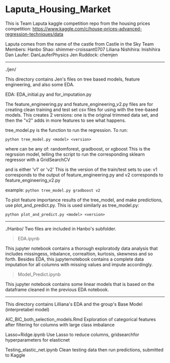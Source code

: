 # Laputa_Housing_Market
This is Team Laputa kaggle competition repo from the housing prices
competition: 
https://www.kaggle.com/c/house-prices-advanced-regression-techniques/data

Laputa comes from the name of the castle from Castle in the Sky
Team Members:
Hanbo Shao: shimmer-croissant0707
Liliana Nishihira: lnishihira
Dan Laufer: DanLauferPhysics
Jen Ruddock: chemjen

--------------------------------------
./jen/

This directory contains Jen's files on tree based models, feature engineering,
and also some EDA.

EDA: EDA_initial.py and for_imputation.py

The feature_engineering.py and feature_engineering_v2.py files are for 
creating clean training and test set csv files for using with the tree-based 
models. This creates 2 versions: one is the original trimmed data set, and 
then the "v2" adds in more features to see what happens.

tree_model.py is the function to run the regression. To run:

```python tree_model.py <model> <version>```

where <model> can be any of: randomforest, gradboost, or xgboost
This is the regrssion model, telling the script to run the corresponding 
sklearn regressor with a GridSearchCV

and <version> is either 'v1' or 'v2'
This is the version of the train/test sets to use: v1 corresponds to the 
output of feature_engineering.py and v2 corresponds to 
feature_engineering_v2.py

example: ```python tree_model.py gradboost v2```

To plot feature importance results of the tree_model, and make predictions, 
use plot_and_predict.py. This is used similarly as tree_model.py:

```python plot_and_predict.py <model> <version>```

--------------------------------------
./Hanbo/
Two files are included in Hanbo's subfolder.

> EDA.ipynb

This jupyter notebook contains a thorough exploratody data analysis that includes missingess, inbalance, correaltion, kurtosis, skewness and so forth. Besides EDA, this jupyternotebook contains a complete data imputation for all columns with missing values and impute accordingly.

> Model_Predict.ipynb

This jupyter notebook contains some linear models that is based on the dataframe cleaned in the previous EDA notebook.

--------------------------------
This directory contains Lilliana's EDA and the group's Base Model (interpretabel model)

AIC_BIC_both_selection_models.Rmd
Exploration of categorical features after filtering for columns with large class imbalance

Lasso+Ridge.ipynb
Use Lasso to reduce columns, gridsearchfor hyperparameters for elasticnet

Testing_elastic_net.ipynb
Clean testing data then run predictions, submitted to Kaggle
